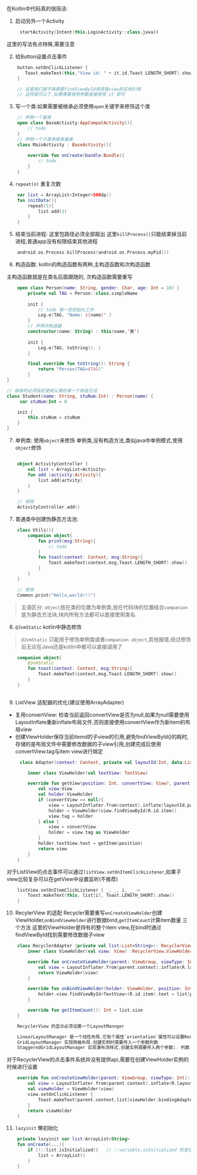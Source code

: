在Kotlin中代码真的很简洁:

1. 启动另外一个Activity

```kotlin
     startActivity(Intent(this,LoginActivity::class.java))
```
这里的写法有点特殊,需要注意

2. 给Button设置点击事件
```kotlin
    button.setOnClickListener {
       Toast.makeText(this,"View id: " + it.id,Toast.LENGTH_SHORT).show()
    }

    // 这里我们就不再需要findViewById来获取view的实例引用
    // 这样就可以了,如果需要使用参数直接使用`it`即可

```

3. 写一个类:如果需要被继承必须使用`open`关键字来修饰这个类
```kotlin
    // 声明一个基类
    open class BaseActivity:AppCompatActivity(){
        // todo 
    }
    // 声明一个子类来继承基类
    class MainActivity : BaseActivity(){
        
        override fun onCreate(bundle:Bundle){
            // todo
        }
    }
```

4. `repeat(n)` 重复次数
```kotlin
    var list = ArrayList<Integer>500dp()
    fun initData(){
        repeat(5){
            list.add(1)
        }
    }

```

5. 结束当前进程: 这里包路径必须全部敲出
    这里`killProcess()`只能结束掉当前进程,普通app没有权限结束其他进程

```kotlin
    android.os.Process.killProcess(android.os.Process.myPid())
```

6. 构造函数:
kotlin的构造函数有两种,主构造函数和次构造函数

主构造函数就是在类名后面跟随的,
次构造函数需要重写

```kotlin
    open class Person(name: String, gender: Char, age: Int = 18) {
        private val TAG = Person::class.simpleName
    
        init {
            // todo 做一些初始化工作
            Log.e(TAG, "Name: ${name}" )
        }
        // 声明次构造器
        constructor(name: String) : this(name,'男')
        
        init {
            Log.e(TAG, toString(), )
        }

        final override fun toString(): String {
            return "Person(TAG=$TAG)"
        }
}

// 继承时必须指定使用父类的某一个构造方法
class Student(name: String, stuNum:Int) : Person(name) {
     var stuNum:Int = 0

    init {
        this.stuNum = stuNum
    }
}
```

7. 单例类: 使用`object`来修饰
单例类,没有构造方法,类似java中单例模式,使用`object`修饰

```kotlin

    object ActivityController {
        val list = ArrayList<Activity>
        fun add (activity:Activity){
            list.add(actvity)
        }
    }

    // 调用
    ActivityController.add()

```

7. 普通类中创建伪静态方法池:

```kotlin
    class Utils(){
        companion object{
            fun print(msg:String){
                // todo
            }
            fun toast(context: Context, msg:String){
                Toast.makeText(context,msg,Toast.LENGTH_SHORT).show()
            }
        }
    }

    // 使用
    Common.print("Hello,world!!!")

 ```

>  主语区分: `object`放在类的位置为单例类,放在代码块的位置结合`companion`是为静态方法块,块内所有方法都可以直接使用类名.

8. `@JvmStatic` kotlin中静态修饰
> `@JvmStatic` 只能用于修饰单例类或者`companion object`,其他报错,经过修饰后无论在Java还是kotlin中都可以直接调用了 

```kotlin
    companion object{
        @JvmStatic
        fun toast(context: Context, msg:String){
            Toast.makeText(context,msg,Toast.LENGTH_SHORT).show()
        }
    }
    
```

9. ListView 适配器的优化(建议使用ArrayAdapter)
- 复用convertView: 检查当前返回convertView是否为null,如果为null需要使用LayoutInflate重新inflate布局文件,否则直接使用convertView作为新item的布局view
- 创建ViewHolder保存当前itemd的子view的引用,避免findViewById()的耗时,存储的是布局文件中需要修改数据的子view引用,创建完成后使用convertView.tag与item view进行绑定

```kotlin
     class Adapter(context: Context, private val layoutId:Int, data:List<String>) :ArrayAdapter<String>(context,layoutId,data){

        inner class ViewHolder(val textView: TextView)

        override fun getView(position: Int, convertView: View?, parent: ViewGroup): View {
            val view:View
            val holder:ViewHolder
            if (convertView == null){
                view = LayoutInflater.from(context).inflate(layoutId,parent,false)
                holder = ViewHolder(view.findViewById(R.id.item))
                view.tag = holder
            } else {
                view = convertView
                holder = view.tag as ViewHolder
            }
            holder.textView.text = getItem(position)
            return view
        }
    }

```
对于ListView的点击事件可以通过`listView.setOnItemClickListener`,如果子view比较复杂可以在getView中设置监听(不推荐)
```kotlin
    listView.setOnItemClickListener { _, _, i, _ ->
        Toast.makeText(this, list[i], Toast.LENGTH_SHORT).show()
    }

```


10. RecylerView 的适配
Recycler需要重写`onCreateViewHolder`创建ViewHolder,`onBindViewHolder`进行数据bind,`getItemCount`计算item数量 三个方法
这里的ViewHolder是持有的整个item view,在bind时通过findViewById找到需要修改数据子view

```kotlin
    class RecyclerAdapter (private val list:List<String>): RecyclerView.Adapter<RecyclerAdapter.ViewHolder>(){
        inner class ViewHolder(val view: View) :RecyclerView.ViewHolder(view)

        override fun onCreateViewHolder(parent: ViewGroup, viewType: Int): ViewHolder {
            val view = LayoutInflater.from(parent.context).inflate(R.layout.list_item_layout,parent,false)
            return ViewHolder(view)
        }

        override fun onBindViewHolder(holder: ViewHolder, position: Int) {
            holder.view.findViewById<TextView>(R.id.item).text = list[position]
        }

        override fun getItemCount(): Int = list.size
    }

    RecyclerView 的显示必须设置一个LayoutMannger

    LinearLayoutManager 是一个线性布局,它有个属性`orientation`属性可以设置Recycler的滚动方向(`HORIZONTAL|VERTICAL`)
    GridLayoutManager 实现网格布局,创建实例时需要传入一个参数列数
    StaggeredGridLayoutManager 实现瀑布流样式,创建实例需要传入两个参数1. 列数 2. 流的方向
```

对于RecyclerView的点击事件系统并没有提供api,需要在创建ViewHolder实例的时候进行设置
```kotlin
    override fun onCreateViewHolder(parent: ViewGroup, viewType: Int): ViewHolder {
        val view = LayoutInflater.from(parent.context).inflate(R.layout.list_item_layout,parent,false)
        val viewHolder = ViewHolder(view)
        view.setOnClickListener {
            Toast.makeText(parent.context,list[viewHolder.bindingAdapterPosition],Toast.LENGTH_SHORT).show()
        }
        return viewHolder
    }
```

11. `lazyinit` 懒初始化

```kotlin
    private lazyinit var list:ArrayList<String>
    fun onCreate(...){
        if (!::list.isInitialized){   // ::variable.inInitialized 检查变量是否已经初始化
            list = ArrayList()
        }
    }
```



